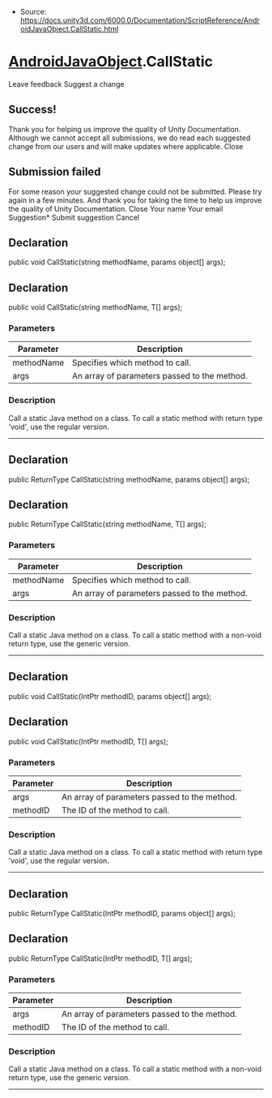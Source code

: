 * Source: https://docs.unity3d.com/6000.0/Documentation/ScriptReference/AndroidJavaObject.CallStatic.html

#  [AndroidJavaObject](https://docs.unity3d.com/6000.0/Documentation/ScriptReference/AndroidJavaObject.html).CallStatic
Leave feedback
Suggest a change
## Success!
Thank you for helping us improve the quality of Unity Documentation. Although we cannot accept all submissions, we do read each suggested change from our users and will make updates where applicable.
Close
## Submission failed
For some reason your suggested change could not be submitted. Please <a>try again</a> in a few minutes. And thank you for taking the time to help us improve the quality of Unity Documentation.
Close
Your name Your email Suggestion* Submit suggestion
Cancel
## Declaration
public void CallStatic(string methodName, params object[] args); 
## Declaration
public void CallStatic(string methodName, T[] args); 
### Parameters
Parameter | Description  
---|---  
methodName | Specifies which method to call.  
args | An array of parameters passed to the method.  
### Description
Call a static Java method on a class.
To call a static method with return type 'void', use the regular version.
* * *
## Declaration
public ReturnType CallStatic(string methodName, params object[] args); 
## Declaration
public ReturnType CallStatic(string methodName, T[] args); 
### Parameters
Parameter | Description  
---|---  
methodName | Specifies which method to call.  
args | An array of parameters passed to the method.  
### Description
Call a static Java method on a class.
To call a static method with a non-void return type, use the generic version.
* * *
## Declaration
public void CallStatic(IntPtr methodID, params object[] args); 
## Declaration
public void CallStatic(IntPtr methodID, T[] args); 
### Parameters
Parameter | Description  
---|---  
args | An array of parameters passed to the method.  
methodID | The ID of the method to call.  
### Description
Call a static Java method on a class.
To call a static method with return type 'void', use the regular version.
* * *
## Declaration
public ReturnType CallStatic(IntPtr methodID, params object[] args); 
## Declaration
public ReturnType CallStatic(IntPtr methodID, T[] args); 
### Parameters
Parameter | Description  
---|---  
args | An array of parameters passed to the method.  
methodID | The ID of the method to call.  
### Description
Call a static Java method on a class.
To call a static method with a non-void return type, use the generic version.
* * *
